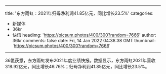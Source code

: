 
---
title: '东方雨虹：2021年归母净利润41.85亿元，同比增长23.5%'
categories: 
 - 新媒体
 - 36kr
 - 快讯
headimg: 'https://picsum.photos/400/300?random=7666'
author: 36kr
comments: false
date: Fri, 14 Jan 2022 04:38:38 GMT
thumbnail: 'https://picsum.photos/400/300?random=7666'
---

<div>   
36氪获悉，东方雨虹发布2021年度业绩快报。数据显示，东方雨虹2021年营收318.92亿元，同比增长46.76%；归母净利润41.85亿元，同比增长23.5%。  
</div>
            